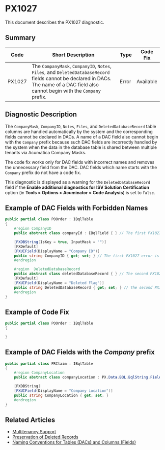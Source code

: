 # PX1027
This document describes the PX1027 diagnostic.

## Summary

| Code   | Short Description                                                                                                                                                                     | Type  | Code Fix  | 
| ------ | ------------------------------------------------------------------------------------------------------------------------------------------------------------------------------------- | ----- | --------- | 
| PX1027 | The `CompanyMask`, `CompanyID`, `Notes`, `Files`, and `DeletedDatabaseRecord` fields cannot be declared in DACs. The name of a DAC field also cannot begin with the `Company` prefix. | Error | Available |

## Diagnostic Description
The `CompanyMask`, `CompanyID`, `Notes`, `Files`, and `DeletedDatabaseRecord` table columns are handled automatically by the system and the corresponding fields cannot be declared in DACs. 
A name of a DAC field also cannot begin with the `Company` prefix because such DAC fields are incorrectly handled by the system when the data in the database table is shared between multiple tenants via Acumatica Company Masks. 

The code fix works only for DAC fields with incorrect names and removes the unnecessary field from the DAC. DAC fields which name starts with the `Company` prefix do not have a code fix.

This diagnostic is displayed as a warning for the `DeletedDatabaseRecord` field if the **Enable additional diagnostics for ISV Solution Certification** option (in **Tools > Options > Acuminator > Code Analysis**) is set to `False`.

## Example of DAC Fields with Forbidden Names

```C#
public partial class POOrder : IBqlTable
{
    #region CompanyID
    public abstract class companyId : IBqlField { } // The first PX1027 error is displayed for this line.

    [PXDBString(IsKey = true, InputMask = "")]
    [PXDefault]
    [PXUIField(DisplayName = "Company ID")]
    public string CompanyID { get; set; } // The first PX1027 error is also displayed for this line.
    #endregion

    #region  DeletedDatabaseRecord
    public abstract class deletedDatabaseRecord { } // The second PX1027 error is displayed for this line.
    [PXDefault]
    [PXUIField(DisplayName = "Deleted Flag")]
    public string DeletedDatabaseRecord { get; set; } // The second PX1027 error is also displayed for this line.
    #endregion
}
```

## Example of Code Fix

```C#
public partial class POOrder : IBqlTable
{

}
```

## Example of DAC Fields with the *Company* prefix

```C#
public partial class PRClaim : IBqlTable
{
    #region CompanyLocation
    public abstract class companyLocation : PX.Data.BQL.BqlString.Field<companyLocation> { }

    [PXDBString]
    [PXUIField(DisplayName = "Company Location")]
    public string CompanyLocation { get; set; } 
    #endregion
}
```

## Related Articles

 - [Multitenancy Support](https://help.acumatica.com/Help?ScreenId=ShowWiki&pageid=d0945e20-1949-40b1-bd0f-92c7c432aa24)
 - [Preservation of Deleted Records](https://help.acumatica.com/Help?ScreenId=ShowWiki&pageid=4a1939a3-26aa-49e3-83c6-5bcc884e66b9)
 - [Naming Conventions for Tables (DACs) and Columns (Fields)](https://help.acumatica.com/Help?ScreenId=ShowWiki&pageid=74ee714c-b70a-4f67-8647-329c5b774b2c)